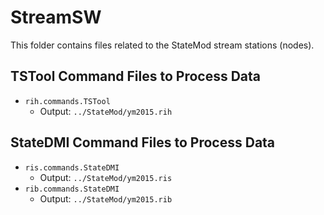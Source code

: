 # StreamSW #

This folder contains files related to the StateMod stream stations (nodes).

## TSTool Command Files to Process Data ##

* `rih.commands.TSTool`
	+ Output: `../StateMod/ym2015.rih`

## StateDMI Command Files to Process Data ##

* `ris.commands.StateDMI`
	+ Output: `../StateMod/ym2015.ris`
* `rib.commands.StateDMI`
	+ Output: `../StateMod/ym2015.rib`